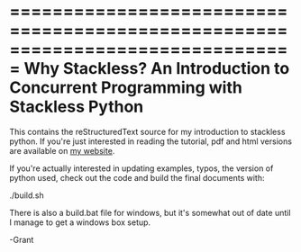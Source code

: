 ===============================================================================
Why Stackless?  An Introduction to Concurrent Programming with Stackless Python
===============================================================================

This contains the reStructuredText source for my introduction to
stackless python.  If you're just interested in reading the tutorial,
pdf and html versions are available on [my
website](http://www.grant-olson.net/python/intro-to-stackless-python).

If you're actually interested in updating examples, typos, the version
of python used, check out the code and build the final documents with:

./build.sh

There is also a build.bat file for windows, but it's somewhat out of
date until I manage to get a windows box setup.

-Grant

